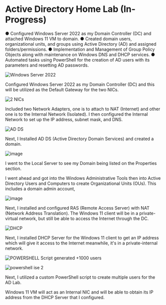 # Active Directory Home Lab (In-Progress)

● Configured Windows Server 2022 as my Domain Controller (DC) and attached Windows 11 VM to domain.
● Created domain users, organizational units, and groups using Active Directory (AD) and assigned folders/permissions.
● Implementation and Management of Group Policy Objects along with maintenance on Windows DNS and DHCP services.
● Automated tasks using PowerShell for the creation of AD users with its parameters and resetting AD passwords.

![Windows Server 2022](https://github.com/user-attachments/assets/686d0760-915e-4029-ac08-00b2123c08e6)

Configured Windows Server 2022 as my Domain Controller (DC) and this will be utilized as the Default Gateway for the two NICs. 

![2 NICs](https://github.com/user-attachments/assets/a35df314-692a-4bb9-a6d1-5613e4cd8209)

Included two Network Adapters, one is to attach to NAT (Internet) and other one is to the Internal Network (Isolated). 
I then configured the Internal Network to set up the IP address, subnet mask, and DNS.

![AD DS](https://github.com/user-attachments/assets/383fb88e-41bb-492d-9bc7-858e74cab26b)

Next, I Installed AD DS (Active Directory Domain Services) and created a domain.

![image](https://github.com/user-attachments/assets/a789aaa0-0983-4311-ad63-602c99ba09fe)

I went to the Local Server to see my Domain being listed on the Properties section. 



I went ahead and got into the Windows Administrative Tools then into Active Directory Users and Computers to create Organizational Units (OUs). This includes a domain admin account, 

![image](https://github.com/user-attachments/assets/cb757ab0-767e-47af-8b93-c62316c455ef)

Next, I installed and configured RAS (Remote Access Server) with NAT (Network Address Translation). The Windows 11 client will be in a private-virtual network, but still be able to access the Internet through the DC. 

![DHCP](https://github.com/user-attachments/assets/fdbd4e46-b9fc-4c6c-876e-7ec53647f126)


Next, I installed DHCP Server for the Windows 11 client to get an IP address which will give it access to the Internet meanwhile, it's in a private-internal network.

![POWERSHELL Script generated +1000 users](https://github.com/user-attachments/assets/5874c100-28a7-4914-ae5f-8e8a483e3cea)


![powershell ise 2](https://github.com/user-attachments/assets/ae80e8bd-e1d7-4423-87c7-be2459d8ca98)

Next, I utilized a custom PowerShell script to create multiple users for the AD Lab.

Windows 11 VM will act as an Internal NIC and will be able to obtain its IP address from the DHCP Server that I configured.
